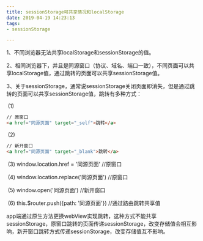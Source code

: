 ```yaml
---
title: sessionStorage可共享情况和localStorage
date: 2019-04-19 14:23:13
tags:
- sessionStorage

---
```


1、不同浏览器无法共享localStorage和sessionStorage的值。

2、相同浏览器下，并且是同源窗口（协议、域名、端口一致），不同页面可以共享localStorage值，通过跳转的页面可以共享sessionStorage值。

3、关于sessionStorage，通常说sessionStorage关闭页面即消失，但是通过跳转的页面可以共享sessionStorage值，跳转有多种方式：

​    (1)  

```html
// 原窗口
<a href="同源页面" target="_self">跳转</a> 
```

​    (2)  

```html
// 新开窗口
<a href="同源页面" target="_blank">跳转</a> 
```

​    (3) window.location.href = '同源页面'      //原窗口

​    (4) window.location.replace('同源页面')   //原窗口

​    (5) window.open('同源页面')       //新开窗口

​    (6) this.$router.push({path: '同源页面'})   //通过路由跳转共享值

app端通过原生方法更换webView实现跳转，这种方式不能共享sessionStorage，原窗口跳转的页面传递sessionStorage，改变存储值会相互影响，新开窗口跳转方式传递sessionStorage，改变存储值互不影响。